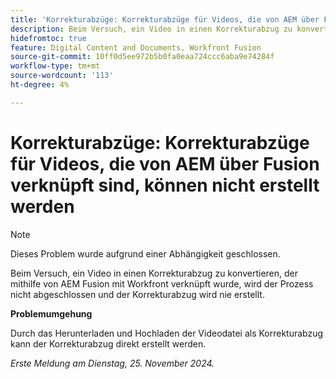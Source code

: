 ```yaml
---
title: 'Korrekturabzüge: Korrekturabzüge für Videos, die von AEM über Fusion verknüpft sind, können nicht erstellt werden'
description: Beim Versuch, ein Video in einen Korrekturabzug zu konvertieren, der mithilfe von AEM Fusion mit Workfront verknüpft wurde, wird der Prozess nicht abgeschlossen und der Korrekturabzug wird nie erstellt.
hidefromtoc: true
feature: Digital Content and Documents, Workfront Fusion
source-git-commit: 10ff0d5ee972b5b0fa0eaa724ccc6aba9e74284f
workflow-type: tm+mt
source-wordcount: '113'
ht-degree: 4%

---
```


# Korrekturabzüge: Korrekturabzüge für Videos, die von AEM über Fusion verknüpft sind, können nicht erstellt werden

>[!NOTE]
>
>Dieses Problem wurde aufgrund einer Abhängigkeit geschlossen.

Beim Versuch, ein Video in einen Korrekturabzug zu konvertieren, der mithilfe von AEM Fusion mit Workfront verknüpft wurde, wird der Prozess nicht abgeschlossen und der Korrekturabzug wird nie erstellt.

**Problemumgehung**

Durch das Herunterladen und Hochladen der Videodatei als Korrekturabzug kann der Korrekturabzug direkt erstellt werden.

_Erste Meldung am Dienstag, 25. November 2024._

